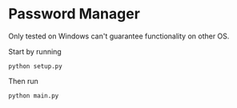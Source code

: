# Password Manager

Only tested on Windows can't guarantee functionality on other OS.

Start by running
```
python setup.py
```
Then run
```
python main.py
```

